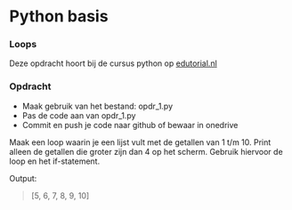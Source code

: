# Python basis

### Loops
Deze opdracht hoort bij de cursus python op [edutorial.nl](https://www.edutorial.nl/course/python)

### Opdracht

* Maak gebruik van het bestand: opdr_1.py
* Pas de code aan van opdr_1.py
* Commit en push je code naar github of bewaar in onedrive

Maak een loop waarin je een lijst vult met de getallen van 1 t/m 10.
Print alleen de getallen die groter zijn dan 4 op het scherm.
Gebruik hiervoor de loop en het if-statement.


Output:
>[5, 6, 7, 8, 9, 10]

